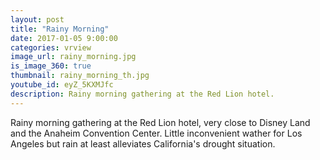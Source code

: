 ```yaml
---
layout: post
title: "Rainy Morning"
date: 2017-01-05 9:00:00
categories: vrview
image_url: rainy_morning.jpg
is_image_360: true
thumbnail: rainy_morning_th.jpg
youtube_id: eyZ_5KXMJfc
description: Rainy morning gathering at the Red Lion hotel.
---
```

Rainy morning gathering at the Red Lion hotel, very close to Disney Land and the Anaheim Convention Center.
Little inconvenient wather for Los Angeles but rain at least alleviates California's drought situation.